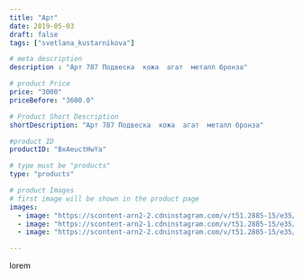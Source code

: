 ```yaml
---
title: "Арт"
date: 2019-05-03
draft: false
tags: ["svetlana_kustarnikova"]

# meta description
description : "Арт 787 Подвеска  кожа  агат  металл бронза"

# product Price
price: "3000"
priceBefore: "3600.0"

# Product Short Description
shortDescription: "Арт 787 Подвеска  кожа  агат  металл бронза"

#product ID
productID: "BxAeuctHwYa"

# type must be "products"
type: "products"

# product Images
# first image will be shown in the product page
images:
  - image: "https://scontent-arn2-2.cdninstagram.com/v/t51.2885-15/e35/57506289_884619465208316_4253785295923321554_n.jpg?_nc_ht=scontent-arn2-2.cdninstagram.com&_nc_cat=108&_nc_ohc=NUlTxCxzknkAX9FaOou&se=8&tp=1&oh=2657ae25648ca7940ca1a8a74edee39b&oe=60611A1C&ig_cache_key=MjAzNTc2MjE1MjAyNDU4MzYyNg%3D%3D.2"
  - image: "https://scontent-arn2-1.cdninstagram.com/v/t51.2885-15/e35/57366930_2288512118088758_86448214598694991_n.jpg?_nc_ht=scontent-arn2-1.cdninstagram.com&_nc_cat=102&_nc_ohc=2b8tSdr70EcAX_1VzOX&se=8&tp=1&oh=05fd70381dd284efad686418467bf6ae&oe=60615AC9&ig_cache_key=MjAzNTc2MjE1MjAxNjE5MDkyMA%3D%3D.2"
  - image: "https://scontent-arn2-2.cdninstagram.com/v/t51.2885-15/e35/58019631_506469036758340_1884360920626147386_n.jpg?_nc_ht=scontent-arn2-2.cdninstagram.com&_nc_cat=100&_nc_ohc=_RpVvPNE1cgAX9_t47M&se=8&tp=1&oh=f5d792d4a87776e62ce520045e8fc31e&oe=6060AAB3&ig_cache_key=MjAzNTc2MjE1MjA1ODIwMTM0OQ%3D%3D.2"

---
```

lorem
